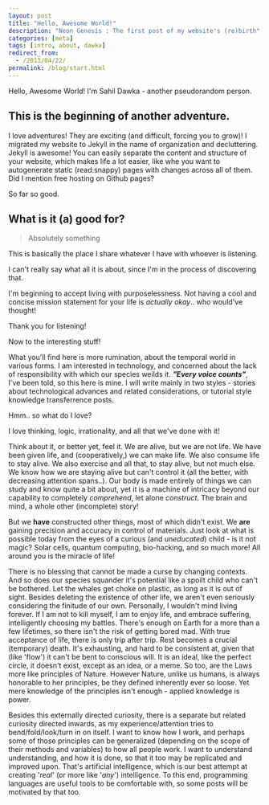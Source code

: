 ```yaml
---
layout: post
title: "Hello, Awesome World!"
description: "Neon Genesis : The first post of my website's (re)birth"
categories: [meta]
tags: [intro, about, dawka]
redirect_from:
  - /2013/04/22/
permalink: /blog/start.html
---
```

Hello, Awesome World! I'm Sahil Dawka - another pseudorandom person. 

## This is the beginning of another adventure. 

I love adventures! They are exciting (and difficult, forcing you to grow)! I migrated my website to Jekyll in the name of organization and decluttering. Jekyll is awesome! You can easily separate the content and structure of your website, which makes life a lot easier, like whe you want to autogenerate static (read:snappy) pages with changes across all of them. Did I mention free hosting on Github pages?

So far so good. 

## What is it (a) good for?
> Absolutely something

This is basically the place I share whatever I have with whoever is listening. 

I can't really say what all it is about, since I'm in the process of discovering that. 

I'm beginning to accept living with purposelessness. Not having a cool and concise mission statement for your life is _actually okay_.. who would've thought!

Thank you for listening!

Now to the interesting stuff! 

What you'll find here is more rumination, about the temporal world in various forms. I am interested in technology, and concerned about the lack of responsibility with which our species weilds it. ***"Every voice counts"***, I've been told, so this here is mine. I will write mainly in two styles - stories about technological advances and related considerations, or tutorial style knowledge transferrence posts.


Hmm.. so what do I love?

I love thinking, logic, irrationality, and all that we've done with it! 

Think about it, or better yet, feel it. We are alive, but we are not life. We have been given life, and (cooperatively,) we can make life. We also consume life to stay alive. We also exercise and all that, to stay alive, but not much else. We know how we are staying alive but can't control it (all the better, with decreasing attention spans..). Our body is made entirely of things we can study and know quite a bit about, yet it is a machine of intricacy beyond our capability to completely _comprehend_, let alone _construct_. The brain and mind, a whole other (incomplete) story!

But we **have** constructed other things, most of which didn't exist. We **are** gaining precision and accuracy in control of materials. Just look at what is possible today from the eyes of a curious (and un*educated*) child - is it not magic? Solar cells, quantum computing, bio-hacking, and so much more! All around you is the miracle of life!

There is no blessing that cannot be made a curse by changing contexts. And so does our species squander it's potential like a spoilt child who can't be bothered. Let the whales get choke on plastic, as long as it is out of sight. Besides deleting the existence of other life, we aren't even seriously considering the finitude of our own. Personally, I wouldn't mind living forever. If I am not to kill myself, I am to enjoy life, and embrace suffering, intelligently choosing my battles. There's enough on Earth for a more than a few lifetimes, so there isn't the risk of getting bored mad. With true acceptance of life, there is only trip after trip. Rest becomes a crucial (temporary) death. It's exhausting, and hard to be consistent at, given that (like 'flow') it can't be bent to conscious will. It is an ideal, like the perfect circle, it doesn't exist, except as an idea, or a meme. So too, are the Laws more like principles of Nature. However Nature, unlike us humans, is always honorable to her principles, be they defined inherently ever so loose. Yet mere knowledge of the principles isn't enough - applied knowledge is power. 


Besides this externally directed curiosity, there is a separate but related curiosity directed inwards, as my experience/attention tries to bend/fold/look/turn in on itself. I want to know how I work, and perhaps some of those principles can be generalized (depending on the scope of their methods and variables) to how all people work. I want to understand understanding, and how it is done, so that it too may be replicated and improved upon. That's artificial intelligence, which is our best attempt at creating '_real_' (or more like '_any_') intelligence. To this end, programming languages are useful tools to be comfortable with, so some posts will be motivated by that too. 


